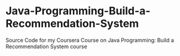 # Java-Programming-Build-a-Recommendation-System
Source Code for my Coursera Course on Java Programming: Build a Recommendation System course
